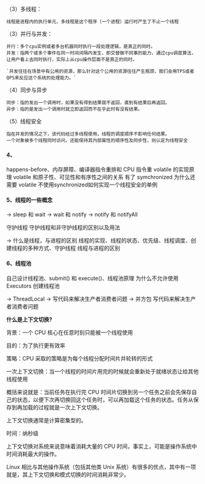 

（3）多线程：

```
线程是进程内的执行单元，多线程是这个程序（一个进程）运行时产生了不止一个线程
```

（3）并行与并发：

```shell
并行：多个cpu实例或者多台机器同时执行一段处理逻辑，是真正的同时。
并发：指两个或多个事件在同一时间间隔内发生，即交替做不同事的能力，通过cpu调度算法，让用户看上去同时执行，实际上从cpu操作层面不是真正的同时。

`并发往往在场景中有公用的资源，那么针对这个公用的资源往往产生瓶颈，我们会用TPS或者QPS来反应这个系统的处理能力。`
```

（4）同步与异步

```shell
同步：指的发出一个调用时，如果没有得到结果就不返回，直到有结果后再返回。
异步：指的是发出一个调用时就立即返回而不在乎此时有没有结果。
```

（5）线程安全

```
指在并发的情况之下，该代码经过多线程使用，线程的调度顺序不影响任何结果。
一个对象被多个线程同时访问，还能保持其内部属性的顺序性及同步性，则认定为线程安全
```







#### 4、

happens-before、内存屏障、编译器指令重排和 CPU 指令重
volatile 的实现原理
volatile 和原子性、可见性和有序性之间的关系
有了 symchronized 为什么还需要 volatile
不使用synchronized如何实现一个线程安全的单例





#### 5、线程的一些概念



→ sleep 和 wait
→ wait 和 notify
→ notify 和 notifyAll

守护线程
守护线程和非守护线程的区别以及用法

→ 什么是线程，与进程的区别
线程的实现、线程的状态、优先级、线程调度、创建线程的多种方式、守护线程
线程与进程的区别

#### 6、线程池

自己设计线程池、submit() 和 execute()、线程池原理
为什么不允许使用 Executors 创建线程池



→ ThreadLocal
→ 写代码来解决生产者消费者问题
→ 并方包
写代码来解决生产者消费者问题





**什么是上下文切换?**

背景：一个 CPU 核心在任意时刻只能被一个线程使用

目的：为了执行更有效率

策略：CPU 采取的策略是为每个线程分配时间片并轮转的形式

一次上下文切换：当一个线程的时间片用完的时候就会重新处于就绪状态让给其他线程使用

概括来说就是：当前任务在执行完 CPU 时间片切换到另一个任务之前会先保存自己的状态，以便下次再切换回这个任务时，可以再加载这个任务的状态。任务从保存到再加载的过程就是一次上下文切换。

上下文切换通常是计算密集型的。

时间：纳秒级

上下文切换对系统来说意味着消耗大量的 CPU 时间，事实上，可能是操作系统中时间消耗最大的操作。

Linux 相比与其他操作系统（包括其他类 Unix 系统）有很多的优点，其中有一项就是，其上下文切换和模式切换的时间消耗非常少。